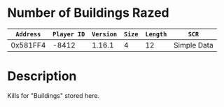 # Number of Buildings Razed

| `Address` | `Player ID` | `Version` | `Size` | `Length` | `SCR` |
| ---------- | ----------- | --------- | ------ | -------- | ---- |
| 0x581FF4 | -8412 | 1.16.1 | 4 | 12 | Simple Data |

# Description

Kills for "Buildings" stored here.